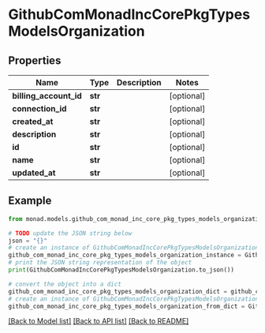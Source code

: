 # GithubComMonadIncCorePkgTypesModelsOrganization


## Properties

Name | Type | Description | Notes
------------ | ------------- | ------------- | -------------
**billing_account_id** | **str** |  | [optional] 
**connection_id** | **str** |  | [optional] 
**created_at** | **str** |  | [optional] 
**description** | **str** |  | [optional] 
**id** | **str** |  | [optional] 
**name** | **str** |  | [optional] 
**updated_at** | **str** |  | [optional] 

## Example

```python
from monad.models.github_com_monad_inc_core_pkg_types_models_organization import GithubComMonadIncCorePkgTypesModelsOrganization

# TODO update the JSON string below
json = "{}"
# create an instance of GithubComMonadIncCorePkgTypesModelsOrganization from a JSON string
github_com_monad_inc_core_pkg_types_models_organization_instance = GithubComMonadIncCorePkgTypesModelsOrganization.from_json(json)
# print the JSON string representation of the object
print(GithubComMonadIncCorePkgTypesModelsOrganization.to_json())

# convert the object into a dict
github_com_monad_inc_core_pkg_types_models_organization_dict = github_com_monad_inc_core_pkg_types_models_organization_instance.to_dict()
# create an instance of GithubComMonadIncCorePkgTypesModelsOrganization from a dict
github_com_monad_inc_core_pkg_types_models_organization_from_dict = GithubComMonadIncCorePkgTypesModelsOrganization.from_dict(github_com_monad_inc_core_pkg_types_models_organization_dict)
```
[[Back to Model list]](../README.md#documentation-for-models) [[Back to API list]](../README.md#documentation-for-api-endpoints) [[Back to README]](../README.md)



